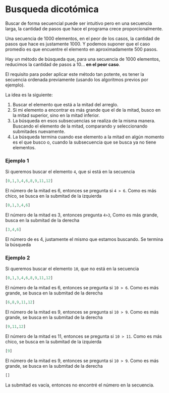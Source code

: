 # Busqueda dicotómica

Buscar de forma secuencial puede ser intuitivo pero en una secuencia larga, la cantidad de pasos que hace el programa crece proporcionalmente.

Una secuencia de 1000 elementos, en el peor de los casos, la cantidad de pasos que hace es justamente 1000. Y podemos suponer que el caso promedio es que encuentre el elemento en aproximadamente 500 pasos.

Hay un método de búsqueda que, para una secuencia de 1000 elementos, reducimos la cantidad de pasos a 10... **en el peor caso**.

El requisito para poder aplicar este método tan potente, es tener la secuencia ordenada previamente (usando los algoritmos previos por ejemplo).

La idea es la siguiente:

1. Buscar el elemento que está a la mitad del arreglo.
2. Si mi elemento a encontrar es más grande que el de la mitad, busco en la mitad superior, sino en la mitad inferior.
1. La búsqueda en esos subsecuencias se realiza de la misma manera. Buscando el elemento de la mitad, comparando y seleccionando submitades nuevamente.
1. La búsqueda termina cuando ese elemento a la mitad en algún momento es el que busco o, cuando la subsecuencia que se busca ya no tiene elementos.

### Ejemplo 1
Si queremos buscar el elemento ```4```, que si está en la secuencia
```py
[0,1,3,4,6,8,9,11,12]
```
El número de la mitad es 6, entonces se pregunta si ```4 > 6```. Como es más chico, se busca en la submitad de la izquierda
```py
[0,1,3,4,6]
```
El número de la mitad es 3, entonces pregunta ```4>3```, Como es más grande, busca en la submitad de la derecha
```py
[3,4,6]
```
El número de es 4, justamente el mismo que estamos buscando. Se termina la búsqueda

### Ejemplo 2
Si queremos buscar el elemento ```10```, que no está en la secuencia
```py
[0,1,3,4,6,8,9,11,12]
```
El número de la mitad es 6, entonces se pregunta si ```10 > 6```. Como es más grande, se busca en la submitad de la derecha
```py
[6,8,9,11,12]
```
El número de la mitad es 9, entonces se pregunta si ```10 > 9```. Como es más grande, se busca en la submitad de la derecha
```py
[9,11,12]
```
El número de la mitad es 11, entonces se pregunta si ```10 > 11```. Como es más chico, se busca en la submitad de la izquierda
```py
[9]
```
El número de la mitad es 9, entonces se pregunta si ```10 > 9```. Como es más grande, se busca en la submitad de la derecha
```py
[]
```
La submitad es vacía, entonces no encontré el número en la secuencia.